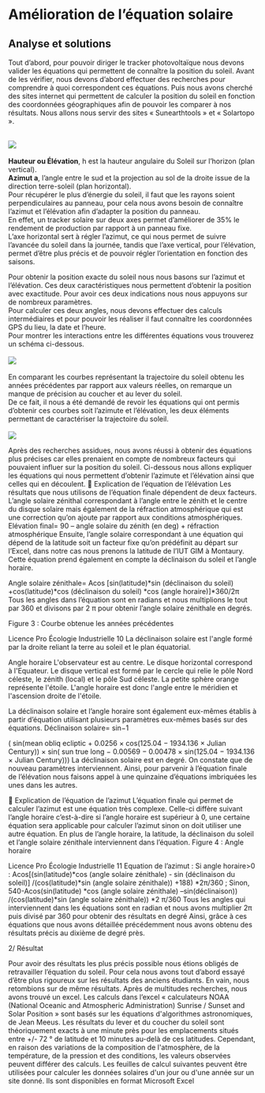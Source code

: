 # Amélioration de l’équation solaire

## Analyse et solutions

Tout d’abord, pour pouvoir diriger le tracker photovoltaïque nous devons
valider les équations qui permettent de connaître la position du soleil.
Avant de les vérifier, nous devons d’abord effectuer des recherches pour
comprendre à quoi correspondent ces équations. Puis nous avons cherché des
sites internet qui permettent de calculer la position du soleil en fonction des
coordonnées géographiques afin de pouvoir les comparer à nos résultats.
Nous allons nous servir des sites « Sunearthtools » et « Solartopo ». <br>
<br>

<img src="https://github.com/pt-tracker-gim/trackeurSolaire/blob/master/docs/source/pic/Courbe_du_soleil/Image1.png"><br>
<br>
**Hauteur ou Élévation**, h est la hauteur angulaire du Soleil sur l’horizon (plan
vertical).<br>
**Azimut a**, l’angle entre le sud et la projection au sol de la droite issue de la
direction terre-soleil (plan horizontal).<br>
Pour récupérer le plus d’énergie du soleil, il faut que les rayons soient
perpendiculaires au panneau, pour cela nous avons besoin de connaître
l’azimut et l’élévation afin d’adapter la position du panneau.<br>
En effet, un tracker solaire sur deux axes permet d’améliorer de 35% le
rendement de production par rapport à un panneau fixe.<br>
L’axe horizontal sert à régler l’azimut, ce qui nous permet de suivre l’avancée
du soleil dans la journée, tandis que l’axe vertical, pour l’élévation, permet
d’être plus précis et de pouvoir régler l’orientation en fonction des saisons.

Pour obtenir la position exacte du soleil nous nous basons sur l’azimut et
l’élévation. Ces deux caractéristiques nous permettent d’obtenir la position
avec exactitude. Pour avoir ces deux indications nous nous appuyons sur de
nombreux paramètres.<br>
Pour calculer ces deux angles, nous devons effectuer des calculs
intermédiaires et pour pouvoir les réaliser il faut connaître les coordonnées GPS
du lieu, la date et l’heure.<br>
Pour montrer les interactions entre les différentes équations vous trouverez un
schéma ci-dessous.<br>
<br>
<img src="https://github.com/pt-tracker-gim/trackeurSolaire/blob/master/docs/source/pic/Courbe_du_soleil/image2.png"><br>
<br>
En comparant les courbes représentant la trajectoire du soleil obtenu les
années précédentes par rapport aux valeurs réelles, on remarque un manque
de précision au coucher et au lever du soleil.<br>
De ce fait, il nous a été demandé de revoir les équations qui ont permis
d’obtenir ces courbes soit l’azimute et l’élévation, les deux éléments
permettant de caractériser la trajectoire du soleil.<br>
<br>
<img src="https://github.com/pt-tracker-gim/trackeurSolaire/blob/master/docs/source/pic/Courbe_du_soleil/3.png"><br>

Après des recherches assidues, nous avons réussi à obtenir des équations plus
précises car elles prenaient en compte de nombreux facteurs qui pouvaient
influer sur la position du soleil. Ci-dessous nous allons expliquer les équations qui
nous permettent d’obtenir l’azimute et l’élévation ainsi que celles qui en
découlent.
 Explication de l’équation de l’élévation
Les résultats que nous utilisons de l’équation finale dépendent de deux
facteurs. L’angle solaire zénithal correspondant à l’angle entre le zénith et
le centre du disque solaire mais également de la réfraction atmosphérique
qui est une correction qu’on ajoute par rapport aux conditions
atmosphériques.
Elévation final= 90 – angle solaire du zénith (en deg) + réfraction
atmosphérique
Ensuite, l’angle solaire correspondant à une équation qui dépend de la
latitude soit un facteur fixe qu’on prédéfinit au départ sur l’Excel, dans notre
cas nous prenons la latitude de l’IUT GIM à Montaury. Cette équation prend
également en compte la déclinaison du soleil et l’angle horaire.

Angle solaire zénithale= Acos [sin(latitude)*sin (déclinaison du soleil)
+cos(latitude)*cos (déclinaison du soleil) *cos (angle horaire)]*360/2π
Tous les angles dans l’équation sont en radians et nous multiplions le tout
par 360 et divisons par 2 π pour obtenir l’angle solaire zénithale en degrés.

Figure 3 : Courbe obtenue les années précédentes

Licence Pro Écologie Industrielle 10
La déclinaison solaire est l'angle formé par la droite reliant la terre
au soleil et le plan équatorial.

Angle horaire
L'observateur est au centre. Le disque
horizontal correspond à l'Equateur. Le
disque vertical est formé par le cercle
qui relie le pôle Nord céleste,
le zénith (local) et le pôle Sud céleste.
La petite sphère orange représente
l'étoile. L'angle horaire est donc l'angle
entre le méridien et l'ascension droite
de l'étoile.

La déclinaison solaire et l’angle horaire sont également eux-mêmes établis à
partir d’équation utilisant plusieurs paramètres eux-mêmes basés sur des
équations.
Déclinaison solaire= sin−1

( sin(mean obliq ecliptic + 0.0256 × cos(125.04 −
1934.136 × Julian Century)) × sin( sun true long − 0.00569 − 0.00478 × sin(125.04 −
1934.136 × Julian Century)))
La déclinaison solaire est en degré. On constate que de nouveau paramètres
interviennent.
Ainsi, pour parvenir à l’équation finale de l’élévation nous faisons appel à une
quinzaine d’équations imbriquées les unes dans les autres.

 Explication de l’équation de l’azimut
L’équation finale qui permet de calculer l’azimut est une équation très
complexe. Celle-ci diffère suivant l’angle horaire c’est-à-dire si l’angle horaire
est supérieur à 0, une certaine équation sera applicable pour calculer l’azimut
sinon on doit utiliser une autre équation. En plus de l’angle horaire, la latitude,
la déclinaison du soleil et l’angle solaire zénithale interviennent dans
l’équation.
Figure 4 : Angle horaire

Licence Pro Écologie Industrielle 11
Equation de l’azimut :
Si angle horaire>0 : Acos[(sin(latitude)*cos (angle solaire zénithale) - sin
(déclinaison du soleil)] /(cos(latitude)*sin (angle solaire zénithale)) +188)
*2π/360 ;
Sinon, 540-Acos(sin(latitude) *cos (angle solaire zénithale) –sin(déclinaison))
/(cos(latitude)*sin (angle solaire zénithale)) *2 π/360
Tous les angles qui interviennent dans les équations sont en radian et nous
avons multiplier 2π puis divisé par 360 pour obtenir des résultats en degré
Ainsi, grâce à ces équations que nous avons détaillée précédemment nous
avons obtenu des résultats précis au dixième de degré près.

2/ Résultat

Pour avoir des résultats les plus précis possible nous étions obligés de retravailler
l’équation du soleil.
Pour cela nous avons tout d’abord essayé d’être plus rigoureux sur les résultats
des anciens étudiants. En vain, nous retombions sur de même résultats.
Après de multitudes recherches, nous avons trouvé un excel. Les calculs dans
l’excel « calculateurs NOAA (National Oceanic and Atmospheric
Administration) Sunrise / Sunset and Solar Position » sont basés sur les équations
d'algorithmes astronomiques, de Jean Meeus. Les résultats du lever et du
coucher du soleil sont théoriquement exacts à une minute près pour les
emplacements situés entre +/- 72 ° de latitude et 10 minutes au-delà de ces
latitudes. Cependant, en raison des variations de la composition de
l'atmosphère, de la température, de la pression et des conditions, les valeurs
observées peuvent différer des calculs.
Les feuilles de calcul suivantes peuvent être utilisées pour calculer les données
solaires d'un jour ou d'une année sur un site donné. Ils sont disponibles en format
Microsoft Excel
